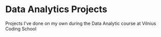 # Data Analytics Projects
Projects I've done on my own during the Data Analytic course at Vilnius Coding School
